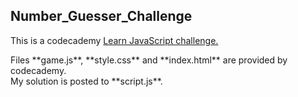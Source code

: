 <h2>Number_Guesser_Challenge</h1>

<p>This is a codecademy <a href = "https://www.codecademy.com/practice/projects/number-guesser-independent-practice">Learn JavaScript challenge.</a></p>

<aside>Files **game.js**,  **style.css** and **index.html** are provided by codecademy.</aside>


<aside>My solution is posted to **script.js**.</aside>

